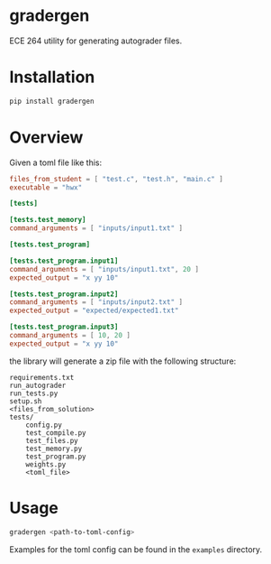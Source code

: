 # gradergen

ECE 264 utility for generating autograder files. 

# Installation

```bash
pip install gradergen
```

# Overview

Given a toml file like this:

```toml
files_from_student = [ "test.c", "test.h", "main.c" ] 
executable = "hwx" 

[tests] 

[tests.test_memory]
command_arguments = [ "inputs/input1.txt" ] 

[tests.test_program] 

[tests.test_program.input1] 
command_arguments = [ "inputs/input1.txt", 20 ] 
expected_output = "x yy 10" 

[tests.test_program.input2]
command_arguments = [ "inputs/input2.txt" ]
expected_output = "expected/expected1.txt"

[tests.test_program.input3]
command_arguments = [ 10, 20 ]
expected_output = "x yy 10"
```

the library will generate a zip file with the following structure:

```
requirements.txt
run_autograder
run_tests.py
setup.sh
<files_from_solution>
tests/
    config.py
    test_compile.py
    test_files.py
    test_memory.py
    test_program.py
    weights.py
    <toml_file>
```

# Usage

```bash
gradergen <path-to-toml-config>
```

Examples for the toml config can be found in the `examples` directory.
